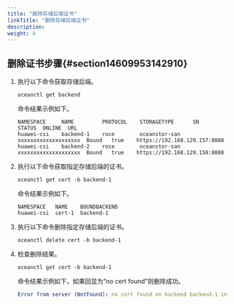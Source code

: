 ```yaml
---
title: "删除存储后端证书"
linkTitle: "删除存储后端证书"
description: 
weight: 4
---
```


## 删除证书步骤{#section14609953142910}

1.  执行以下命令获取存储后端。

    ```
    oceanctl get backend  
    ```

    命令结果示例如下。

    ```
    NAMESPACE     NAME         PROTOCOL    STORAGETYPE      SN                    STATUS  ONLINE  URL                 
    huawei-csi    backend-1    roce        oceanstor-san    xxxxxxxxxxxxxxxxxxxx  Bound   true    https://192.168.129.157:8088   
    huawei-csi    backend-2    roce        oceanstor-san    xxxxxxxxxxxxxxxxxxxx  Bound   true    https://192.168.129.158:8088  
    ```

2.  执行以下命令获取指定存储后端的证书。

    ```
    oceanctl get cert -b backend-1
    ```

    命令结果示例如下。

    ```
    NAMESPACE   NAME    BOUNDBACKEND    
    huawei-csi  cert-1  backend-1  
    ```

3.  执行以下命令删除指定存储后端的证书。

    ```
    oceanctl delete cert -b backend-1
    ```

4.  检查删除结果。

    ```
    oceanctl get cert -b backend-1
    ```

    命令结果示例如下，如果回显为“no cert found”则删除成功。

    ```yaml
    Error from server (NotFound): no cert found on backend backend-1 in huawei-csi namespace
    ```

